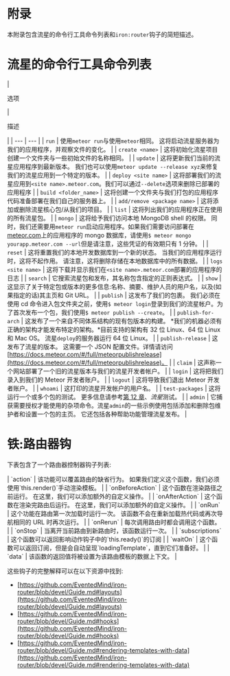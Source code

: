 # 附录

本附录包含流星的命令行工具命令列表和`iron:router`钩子的简短描述。

# 流星的命令行工具命令列表

<colgroup class="calibre15"><col class="calibre16"> <col class="calibre16"></colgroup> 
| 

选项

 | 

描述

 |
| --- | --- |
| `run` | 使用`meteor run`与使用`meteor`相同。 这将启动流星服务器为我们的应用程序，并观察文件的变化。 |
| `create <name>` | 这将初始化流星项目创建一个文件夹与一些初始文件的名称相同。 |
| `update` | 这将更新我们当前的流星应用程序到最新版本。 我们也可以使用`meteor update --release xyz`来修复我们的流星应用到一个特定的版本。 |
| `deploy <site name>` | 这将部署我们的流星应用到`<site name>.meteor.com`。我们可以通过`--delete`选项来删除已部署的应用程序 |
| `build <folder_name>` | 这将创建一个文件夹与我们打包的应用程序代码准备部署在我们自己的服务器上。 |
| `add/remove <package name>` | 这将添加或删除流星核心包/从我们的项目。 |
| `list` | 这将列出我们的应用程序正在使用的所有流星包。 |
| `mongo` | 这将给予我们访问本地 MongoDB shell 的权限。 同时，我们还需要用`meteor run`启动应用程序。如果我们需要访问部署在[meteor.com](http://meteor.com)上的应用程序的 mongo 数据库，请使用`$ meteor mongo yourapp.meteor.com --url`但是请注意，这些凭证的有效期只有 1 分钟。 |
| `reset` | 这将重置我们的本地开发数据库到一个新的状态。 当我们的应用程序运行时，这将不起作用。 请注意，这将删除存储在本地数据库中的所有数据。 |
| `logs <site name>` | 这将下载并显示我们在`<site name>.meteor.com`部署的应用程序的日志 |
| `search` | 它搜索流星包和发布，其名称包含指定的正则表达式。 |
| `show` | 这显示了关于特定包或版本的更多信息:名称、摘要、维护人员的用户名，以及(如果指定的话)其主页和 Git URL。 |
| `publish` | 这发布了我们的包裹。 我们必须在使用 cd 命令进入包文件夹之前，使用`$ meteor login`登录到我们的流星帐户。为了首次发布一个包，我们使用`$ meteor publish --create`。 |
| `publish-for-arch` | 这发布了一个来自不同体系结构的现有包版本的构建。 *我们的机器必须有正确的架构才能发布特定的架构。*目前支持的架构有 32 位 Linux、64 位 Linux 和 Mac OS。 流星`deploy`的服务器运行 64 位 Linux。 |
| `publish-release` | 这发布了流星的版本。 这需要一个 JSON 配置文件。详情请访问[https://docs.meteor.com/#/full/meteorpublishrelease](https://docs.meteor.com/#/full/meteorpublishrelease)。 |
| `claim` | 这声称一个网站部署了一个旧的流星版本与我们的流星开发者帐户。 |
| `login` | 这将把我们录入到我们的 Meteor 开发者账户。 |
| `logout` | 这将导致我们退出 Meteor 开发者账户。 |
| `whoami` | 这打印的流星开发帐户的用户名。 |
| `test-packages` | 这将运行一个或多个包的测试。 更多信息请参考[第 12 章](12.html#page "Chapter 12\. Testing in Meteor")、*流星*测试。 |
| `admin` | 它捕获需要授权才能使用的杂项命令。流星`admin`的一些示例使用包括添加和删除包维护者和设置一个包的主页。 它还包括各种帮助功能管理流星发布。 |

# 铁:路由器钩

下表包含了一个路由器控制器钩子列表:

<colgroup class="calibre15"><col class="calibre16"> <col class="calibre16"></colgroup> 
| `action` | 该功能可以覆盖路由的缺省行为。 如果我们定义这个函数，我们必须使用`this.render()`手动渲染模板。 |
| `onBeforeAction` | 这个函数在渲染路径之前运行。 在这里，我们可以添加额外的自定义操作。 |
| `onAfterAction` | 这个函数在渲染完路由后运行。 在这里，我们可以添加额外的自定义操作。 |
| `onRun` | 这个功能在路由第一次加载时运行一次。 该函数不会在重新加载热代码或再次导航相同的 URL 时再次运行。 |
| `onRerun` | 每次调用路由时都会调用这个函数。 |
| `onStop` | 当离开当前路由到新路由时，该函数运行一次。 |
| `subscriptions` | 这个函数可以返回影响动作钩子中的`this.ready()`的订阅 |
| `waitOn` | 这个函数可以返回订阅，但是会自动呈现`loadingTemplate`，直到它们准备好。 |
| `data` | 该函数的返回值将被设置为该路由模板的数据上下文。 |

这些钩子的完整解释可以在以下资源中找到:

*   [https://github.com/EventedMind/iron-router/blob/devel/Guide.md#layouts](https://github.com/EventedMind/iron-router/blob/devel/Guide.md#layouts)
*   [https://github.com/EventedMind/iron-router/blob/devel/Guide.md#hooks](https://github.com/EventedMind/iron-router/blob/devel/Guide.md#hooks)
*   [https://github.com/EventedMind/iron-router/blob/devel/Guide.md#rendering-templates-with-data](https://github.com/EventedMind/iron-router/blob/devel/Guide.md#rendering-templates-with-data)